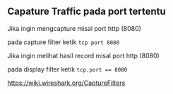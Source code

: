 ## Capature Traffic pada port tertentu

Jika ingin mengcapture misal port http (8080)

pada capture filter ketik `tcp port 8080`

Jika ingin melihat hasil record misal port http (8080)

pada display filter ketik `tcp.port == 8080`

https://wiki.wireshark.org/CaptureFilters
